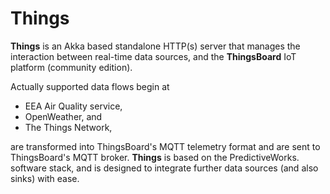 
# Things

**Things** is an Akka based standalone HTTP(s) server that manages the interaction
between real-time data sources, and the **ThingsBoard** IoT platform (community edition).

Actually supported data flows begin at

* EEA Air Quality service,
* OpenWeather, and
* The Things Network,

are transformed into ThingsBoard's MQTT telemetry format and are sent to ThingsBoard's MQTT
broker. **Things** is based on the PredictiveWorks. software stack, and is designed to integrate
further data sources (and also sinks) with ease.
